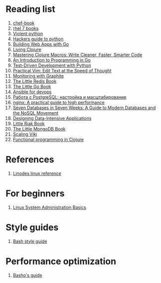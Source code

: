 Reading list
============

1. [chef-book](https://github.com/jjasghar/chef-book)
2. [rhel 7 books](https://access.redhat.com/documentation/en-US/Red_Hat_Enterprise_Linux/7/)
3. [Violent python](http://www.amazon.com/Violent-Python-Cookbook-Penetration-Engineers/dp/1597499579)
4. [Hackers guide to python](https://julien.danjou.info/books/the-hacker-guide-to-python)
5. [Building Web Apps with Go](https://www.gitbook.com/book/codegangsta/building-web-apps-with-go/details)
6. [Living Clojure](http://www.amazon.com/Living-Clojure-Carin-Meier/dp/1491909048)
7. [Mastering Clojure Macros: Write Cleaner, Faster, Smarter Code](http://www.amazon.com/Mastering-Clojure-Macros-Cleaner-Smarter/dp/1941222226)
8. [An Introduction to Programming in Go](http://www.amazon.com/Introduction-Programming-Go-Caleb-Doxsey/dp/1478355824)
9. [Test-Driven Development with Python](http://www.amazon.com/Test-Driven-Development-Python-Harry-Percival/dp/1449364829)
10. [Practical Vim: Edit Text at the Speed of Thought](http://www.amazon.com/Practical-Vim-Thought-Pragmatic-Programmers/dp/1934356980)
11. [Monitoring with Graphite](http://shop.oreilly.com/product/0636920035794.do)
12. [The Little Redis Book](https://github.com/karlseguin/the-little-redis-book)
13. [The Little Go Book](https://github.com/karlseguin/the-little-go-book)
14. [Ansible for devops](https://leanpub.com/ansible-for-devops)
15. [Работа с PostgreSQL: настройка и масштабирование](http://postgresql.leopard.in.ua/)
16. [nginx: A practical guide to high performance](https://www.nginx.com/oreilly-guide/?utm_source=twitter&utm_medium=social&utm_campaign=oreilly_nginxpracticalguide_july2015)
17. [Seven Databases in Seven Weeks: A Guide to Modern Databases and the NoSQL Movement](http://www.amazon.com/Seven-Databases-Weeks-Modern-Movement/dp/1934356921)
18. [Designing Data-Intensive Applications ](http://shop.oreilly.com/product/0636920032175.do)
19. [Little Riak Book](littleriakbook.com)
20. [The Little MongoDB Book](http://openmymind.net/2011/3/28/The-Little-MongoDB-Book/)
22. [Scaling Viki](http://openmymind.net/scaling-viki/)
24. [Functional programming in Clojure](http://iloveponies.github.io/120-hour-epic-sax-marathon/index.html)

References
==========

1. [Linodes linux reference](https://www.linode.com/docs/tools-reference/)


For beginners
=============

1. [Linux System Administration Basics](https://www.linode.com/docs/tools-reference/linux-system-administration-basics)


Style guides
============

1. [Bash style guide](https://github.com/progrium/bashstyle)


Performance optimization
========================

1. [Basho's guide](http://docs.basho.com/riak/latest/ops/tuning/linux/)
